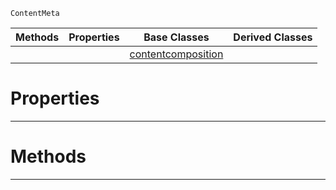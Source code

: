  `ContentMeta`

|Methods|Properties|Base Classes|Derived Classes|
|---|---|---|---|
| | |[contentcomposition](https://github.com/PlasmaEngine/PlasmaDocs/tree/master/docs/C%2B%2B/code_reference/class_reference/contentcomposition.markdown)| |


 #  Properties


---  
 #  Methods


---  
 

 
